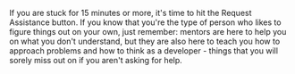 

If you are stuck for 15 minutes or more, it's time to hit the Request Assistance button. If you know that you're the type of person who likes to figure things out on your own, just remember: mentors are here to help you on what you don't understand, but they are also here to teach you how to approach problems and how to think as a developer - things that you will sorely miss out on if you aren't asking for help.
